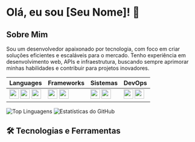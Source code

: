 # Olá, eu sou [Seu Nome]! 👋

## Sobre Mim
Sou um desenvolvedor apaixonado por tecnologia, com foco em criar soluções eficientes e escaláveis para o mercado. Tenho experiência em desenvolvimento web, APIs e infraestrutura, buscando sempre aprimorar minhas habilidades e contribuir para projetos inovadores.

| **Languages** | **Frameworks** | **Sistemas** | **DevOps** |
|--------------|--------------|---------------------|------------|
| <img src="https://cdn.jsdelivr.net/gh/devicons/devicon/icons/csharp/csharp-original.svg" width="25" height="25" /> <img src="https://cdn.jsdelivr.net/gh/devicons/devicon/icons/javascript/javascript-original.svg" width="25" height="25" /> <img src="https://cdn.jsdelivr.net/gh/devicons/devicon/icons/typescript/typescript-original.svg" width="25" height="25" /> | <img src="https://cdn.jsdelivr.net/gh/devicons/devicon/icons/angularjs/angularjs-original.svg" width="25" height="25" /> <img src="https://cdn.jsdelivr.net/gh/devicons/devicon/icons/dot-net/dot-net-original.svg" width="25" height="25" /> | <img src="https://cdn.jsdelivr.net/gh/devicons/devicon/icons/debian/debian-original.svg" width="25" height="25" /> <img src="https://cdn.jsdelivr.net/gh/devicons/devicon/icons/windows8/windows8-original.svg" width="25" height="25" /> | <img src="https://cdn.jsdelivr.net/gh/devicons/devicon/icons/docker/docker-original.svg" width="25" height="25" /> <img src="https://cdn.jsdelivr.net/gh/devicons/devicon/icons/kubernetes/kubernetes-plain.svg" width="25" height="25" /> |

![Top Linguagens](https://github-readme-stats.vercel.app/api/top-langs/?username=thiagoferlima&layout=compact&theme=dark&hide_border=true&langs_count=8&exclude_repo=repo1,repo2&custom_title=Linguagens%20Mais%20Usadas)
![Estatísticas do GitHub](https://github-readme-stats.vercel.app/api?username=thiagoferlima&show_icons=true&theme=dark&hide_border=true&include_all_commits=true&count_private=true&custom_title=Estatísticas%20do%20GitHub&hide=issues&line_height=24)

## 🛠️ Tecnologias e Ferramentas



